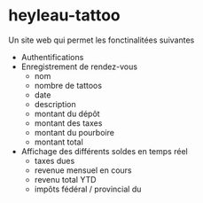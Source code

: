 # heyleau-tattoo

Un site web qui permet les fonctinalitées suivantes 

- Authentifications
- Enregistrement de rendez-vous
    - nom
    - nombre de tattoos
    - date
    - description
    - montant du dépôt
    - montant des taxes
    - montant du pourboire
    - montant total
- Affichage des différents soldes en temps réel
    - taxes dues
    - revenue mensuel en cours
    - revenu total YTD
    - impôts fédéral / provincial du

